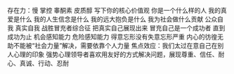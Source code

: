 存在力：慢 掌控
睾酮素 皮质醇
写下你的核心价值观 你是一个什么样的人 我的真爱是什么 我的人生信念是什么 我的远大抱负是什么 我为社会做什么贡献
公众自我 真实自我
战胜冒充者综合征 把真实自己展现出来
冒充自己是一个成功者 直到成功为止
机会感知能力 危险感知能力
得意忘形没有失意忘形严重
内心的彷徨无助不能被“社会力量”解决，需要依靠个人力量
焦点效应：我们太过在意自己在别人心理的印象
强势心理领导者喜欢用友好的方式解决问题，展现尊重、信任、耐心、真诚、行动、忍耐